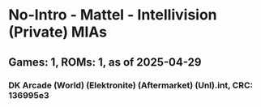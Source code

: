 # No-Intro - Mattel - Intellivision (Private) MIAs
## Games: 1, ROMs: 1, as of 2025-04-29

### DK Arcade (World) (Elektronite) (Aftermarket) (Unl).int, CRC: 136995e3
